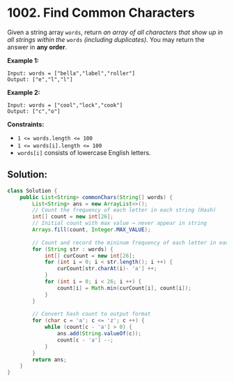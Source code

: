 # 1002. Find Common Characters



Given a string array `words`, return *an array of all characters that show up in all strings within the* `words` *(including duplicates)*. You may return the answer in **any order**.

 

**Example 1:**

```
Input: words = ["bella","label","roller"]
Output: ["e","l","l"]
```

**Example 2:**

```
Input: words = ["cool","lock","cook"]
Output: ["c","o"]
```

 

**Constraints:**

- `1 <= words.length <= 100`
- `1 <= words[i].length <= 100`
- `words[i]` consists of lowercase English letters.



## Solution:

```java
class Solution {
    public List<String> commonChars(String[] words) {
        List<String> ans = new ArrayList<>();
        // Count the frequency of each letter in each string (Hash)
        int[] count = new int[26];
        // Initial count with max value → never appear in string
        Arrays.fill(count, Integer.MAX_VALUE);
        
        // Count and record the mininum frequency of each letter in each string and record the mininum frequency
        for (String str : words) {
            int[] curCount = new int[26];
            for (int i = 0; i < str.length(); i ++) {
                curCount[str.charAt(i)- 'a'] ++;
            }
            for (int i = 0; i < 26; i ++) { 
                count[i] = Math.min(curCount[i], count[i]); 
            }
        }
        
        // Convert hash count to output format
        for (char c = 'a'; c <= 'z'; c ++) {
            while (count[c - 'a'] > 0) {
                ans.add(String.valueOf(c)); 
                count[c - 'a'] --;
            }
        }
        return ans;
    }
}
```

